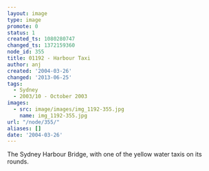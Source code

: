 ```yaml
---
layout: image
type: image
promote: 0
status: 1
created_ts: 1080280747
changed_ts: 1372159360
node_id: 355
title: 01192 - Harbour Taxi
author: anj
created: '2004-03-26'
changed: '2013-06-25'
tags:
  - Sydney
  - 2003/10 - October 2003
images:
  - src: image/images/img_1192-355.jpg
    name: img_1192-355.jpg
url: "/node/355/"
aliases: []
date: '2004-03-26'
---
```

The Sydney Harbour Bridge, with one of the yellow water taxis on its rounds.
